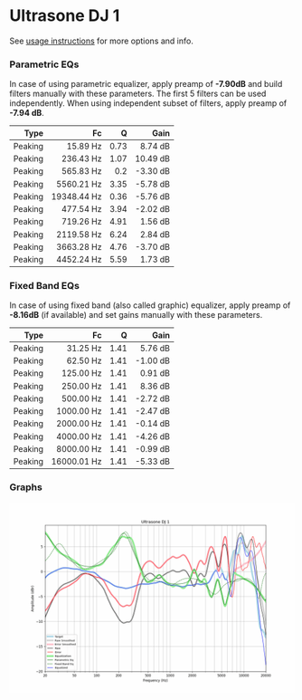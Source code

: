 # Ultrasone DJ 1
See [usage instructions](https://github.com/jaakkopasanen/AutoEq#usage) for more options and info.

### Parametric EQs
In case of using parametric equalizer, apply preamp of **-7.90dB** and build filters manually
with these parameters. The first 5 filters can be used independently.
When using independent subset of filters, apply preamp of **-7.94 dB**.

| Type    | Fc          |    Q | Gain     |
|--------:|------------:|-----:|---------:|
| Peaking | 15.89 Hz    | 0.73 | 8.74 dB  |
| Peaking | 236.43 Hz   | 1.07 | 10.49 dB |
| Peaking | 565.83 Hz   | 0.2  | -3.30 dB |
| Peaking | 5560.21 Hz  | 3.35 | -5.78 dB |
| Peaking | 19348.44 Hz | 0.36 | -5.76 dB |
| Peaking | 477.54 Hz   | 3.94 | -2.02 dB |
| Peaking | 719.26 Hz   | 4.91 | 1.56 dB  |
| Peaking | 2119.58 Hz  | 6.24 | 2.84 dB  |
| Peaking | 3663.28 Hz  | 4.76 | -3.70 dB |
| Peaking | 4452.24 Hz  | 5.59 | 1.73 dB  |

### Fixed Band EQs
In case of using fixed band (also called graphic) equalizer, apply preamp of **-8.16dB**
(if available) and set gains manually with these parameters.

| Type    | Fc          |    Q | Gain     |
|--------:|------------:|-----:|---------:|
| Peaking | 31.25 Hz    | 1.41 | 5.76 dB  |
| Peaking | 62.50 Hz    | 1.41 | -1.00 dB |
| Peaking | 125.00 Hz   | 1.41 | 0.91 dB  |
| Peaking | 250.00 Hz   | 1.41 | 8.36 dB  |
| Peaking | 500.00 Hz   | 1.41 | -2.72 dB |
| Peaking | 1000.00 Hz  | 1.41 | -2.47 dB |
| Peaking | 2000.00 Hz  | 1.41 | -0.14 dB |
| Peaking | 4000.00 Hz  | 1.41 | -4.26 dB |
| Peaking | 8000.00 Hz  | 1.41 | -0.99 dB |
| Peaking | 16000.01 Hz | 1.41 | -5.33 dB |

### Graphs
![](./Ultrasone%20DJ%201.png)